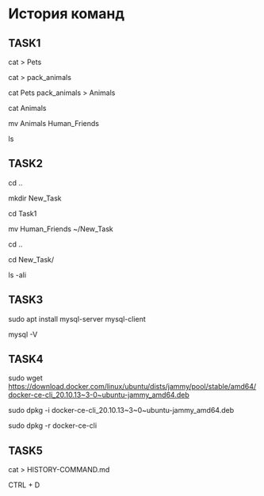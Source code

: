 # История команд

## TASK1

cat > Pets

cat > pack_animals

cat Pets pack_animals > Animals

cat Animals

mv Animals Human_Friends

ls

## TASK2

cd ..

mkdir New_Task

cd Task1

mv Human_Friends ~/New_Task

cd ..

cd New_Task/

ls -ali

## TASK3

sudo apt install mysql-server mysql-client

mysql -V

## TASK4

sudo wget https://download.docker.com/linux/ubuntu/dists/jammy/pool/stable/amd64/docker-ce-cli_20.10.13~3-0~ubuntu-jammy_amd64.deb

sudo dpkg -i docker-ce-cli_20.10.13~3~0~ubuntu-jammy_amd64.deb

sudo dpkg -r docker-ce-cli

## TASK5

cat > HISTORY-COMMAND.md

CTRL + D
